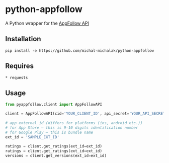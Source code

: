 # python-appfollow
A Python wrapper for the [AppFollow API](https://appfollow.docs.apiary.io/#)

Installation
------------
```
pip install -e https://github.com/michal-michalak/python-appfollow
```

Requires
--------
    * requests
 
 
Usage
-----

```python
from pyappfollow.client import AppFollowAPI

client = AppFollowAPI(cid='YOUR_CLIENT_ID', api_secret='YOUR_API_SECRET')
 
# app external id (differs for platforms (ios, android etc.))
# for App Store — this is 9-10 digits identification number
# for Google Play — this is bundle name
ext_id = 'SAMPLE_EXT_ID'
 
ratings = client.get_ratings(ext_id=ext_id)
ratings = client.get_ratings(ext_id=ext_id)
versions = client.get_versions(ext_id=ext_id)
```